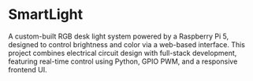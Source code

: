 # SmartLight
A custom-built RGB desk light system powered by a Raspberry Pi 5, designed to control brightness and color via a web-based interface. This project combines electrical circuit design with full-stack development, featuring real-time control using Python, GPIO PWM, and a responsive frontend UI.
